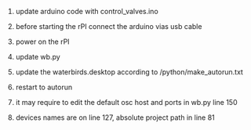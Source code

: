 

1. update arduino code with control_valves.ino
2. before starting the rPI connect the arduino vias usb cable
3. power on the rPI
4. update wb.py
5. update the waterbirds.desktop according to /python/make_autorun.txt 
6. restart to autorun


7. it may require to edit the default osc host and ports in wb.py line 150
8. devices names are on line 127, absolute project path in line 81